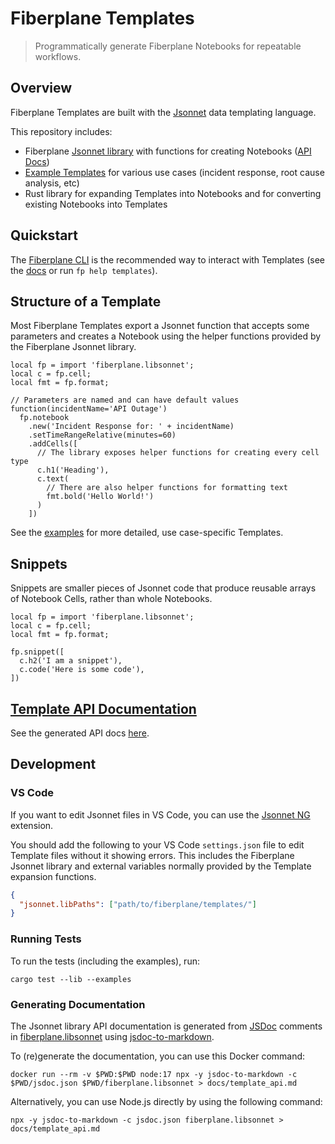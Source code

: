 # Fiberplane Templates

> Programmatically generate Fiberplane Notebooks for repeatable workflows.

## Overview

Fiberplane Templates are built with the [Jsonnet](https://jsonnet.org/) data templating language.

This repository includes:

- Fiberplane [Jsonnet library](./fiberplane.libsonnet) with functions for creating Notebooks ([API Docs](./docs/template_api.md))
- [Example Templates](./examples) for various use cases (incident response, root cause analysis, etc)
- Rust library for expanding Templates into Notebooks and for converting existing Notebooks into Templates

## Quickstart

The [Fiberplane CLI](https://github.com/fiberplane/fp) is the recommended way to interact with Templates (see the [docs](https://github.com/fiberplane/fp#templates) or run `fp help templates`).

## Structure of a Template

Most Fiberplane Templates export a Jsonnet function that accepts some parameters and creates a Notebook using the helper functions provided by the Fiberplane Jsonnet library.

```jsonnet
local fp = import 'fiberplane.libsonnet';
local c = fp.cell;
local fmt = fp.format;

// Parameters are named and can have default values
function(incidentName='API Outage')
  fp.notebook
    .new('Incident Response for: ' + incidentName)
    .setTimeRangeRelative(minutes=60)
    .addCells([
      // The library exposes helper functions for creating every cell type
      c.h1('Heading'),
      c.text(
        // There are also helper functions for formatting text
        fmt.bold('Hello World!')
      )
    ])
```

See the [examples](./examples) for more detailed, use case-specific Templates.

## Snippets

Snippets are smaller pieces of Jsonnet code that produce reusable arrays of Notebook Cells, rather than whole Notebooks.

```jsonnet
local fp = import 'fiberplane.libsonnet';
local c = fp.cell;
local fmt = fp.format;

fp.snippet([
  c.h2('I am a snippet'),
  c.code('Here is some code'),
])
```

## [Template API Documentation](./docs/template_api.md)

See the generated API docs [here](./docs/template_api.md).

## Development

### VS Code

If you want to edit Jsonnet files in VS Code, you can use the [Jsonnet NG](https://marketplace.visualstudio.com/items?itemName=Sebbia.jsonnetng) extension.

You should add the following to your VS Code `settings.json` file to edit Template files without it showing errors.
This includes the Fiberplane Jsonnet library and external variables normally provided by the Template expansion functions.

```json
{
  "jsonnet.libPaths": ["path/to/fiberplane/templates/"]
}
```

### Running Tests

To run the tests (including the examples), run:

```shell
cargo test --lib --examples
```

### Generating Documentation

The Jsonnet library API documentation is generated from [JSDoc](https://jsdoc.app/) comments in [fiberplane.libsonnet](./fiberplane.libsonnet) using [jsdoc-to-markdown](https://github.com/jsdoc2md/jsdoc-to-markdown).

To (re)generate the documentation, you can use this Docker command:

```shell
docker run --rm -v $PWD:$PWD node:17 npx -y jsdoc-to-markdown -c $PWD/jsdoc.json $PWD/fiberplane.libsonnet > docs/template_api.md
```

Alternatively, you can use Node.js directly by using the following command:

```shell
npx -y jsdoc-to-markdown -c jsdoc.json fiberplane.libsonnet > docs/template_api.md
```
